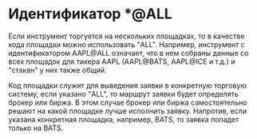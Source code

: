 # Идентификатор \*@ALL

Если инструмент торгуется на нескольких площадках, то в качестве кода площадки можно использовать "ALL". Например, инструмент с идентификатором AAPL@ALL означает, что в нем собраны данные со всех площадок для тикера AAPL (AAPL@BATS, AAPL@ICE и т.д.) и "стакан" у них также общий. 

Код площадки служит для выведения заявки в конкретную торговую систему, если указано "ALL", то маршрут заявки будет определять брокер или биржа. В этом случае брокер или биржа самостоятельно решают на какой площадке лучше исполнить заявку. Напротив, если указана конкретная площадка, например, BATS, то заявка попадет только на BATS. 
